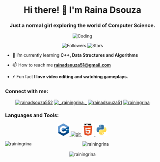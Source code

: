 <h1 align="center">Hi there! 👋 I'm Raina Dsouza</h1>
<h3 align="center">Just a normal girl exploring the world of Computer Science.</h3>

<p align="center">
  <img src="https://media.giphy.com/media/h408T6Y5GfmXBKW62l/giphy.gif" alt="Coding" width="300"/>
</p>

<p align="center">
  <img src="https://img.shields.io/github/followers/rainingrina.svg?style=social&label=Follow&maxAge=2592000" alt="Followers" />
  <img src="https://img.shields.io/github/stars/rainingrina/rainingrina.svg?style=social&label=Stars&maxAge=2592000" alt="Stars" />
</p>

- 🌱 I’m currently learning **C++, Data Structures and Algorithms**

- 📫 How to reach me **rainadsouza51@gmail.com**

- ⚡ Fun fact **I love video editing and watching gameplays.**

<h3 align="left">Connect with me:</h3>
<p align="center">
  <a href="https://linkedin.com/in/rainadsouza552" target="blank"><img align="center" src="https://raw.githubusercontent.com/rahuldkjain/github-profile-readme-generator/master/src/images/icons/Social/linked-in-alt.svg" alt="rainadsouza552" height="30" width="40" /></a>
  <a href="https://instagram.com/_.rainingrina._" target="blank"><img align="center" src="https://raw.githubusercontent.com/rahuldkjain/github-profile-readme-generator/master/src/images/icons/Social/instagram.svg" alt="_.rainingrina._" height="30" width="40" /></a>
  <a href="https://www.hackerrank.com/rainadsouza51" target="blank"><img align="center" src="https://raw.githubusercontent.com/rahuldkjain/github-profile-readme-generator/master/src/images/icons/Social/hackerrank.svg" alt="rainadsouza51" height="30" width="40" /></a>
  <a href="https://www.leetcode.com/rainingrina" target="blank"><img align="center" src="https://raw.githubusercontent.com/rahuldkjain/github-profile-readme-generator/master/src/images/icons/Social/leet-code.svg" alt="rainingrina" height="30" width="40" /></a>
</p>

<h3 align="left">Languages and Tools:</h3>
<p align="center">
  <a href="https://www.w3schools.com/cpp/" target="_blank" rel="noreferrer"> <img src="https://raw.githubusercontent.com/devicons/devicon/master/icons/cplusplus/cplusplus-original.svg" alt="cplusplus" width="40" height="40"/> </a>
  <a href="https://git-scm.com/" target="_blank" rel="noreferrer"> <img src="https://www.vectorlogo.zone/logos/git-scm/git-scm-icon.svg" alt="git" width="40" height="40"/> </a>
  <a href="https://www.w3.org/html/" target="_blank" rel="noreferrer"> <img src="https://raw.githubusercontent.com/devicons/devicon/master/icons/html5/html5-original-wordmark.svg" alt="html5" width="40" height="40"/> </a>
  <a href="https://www.python.org" target="_blank" rel="noreferrer"> <img src="https://raw.githubusercontent.com/devicons/devicon/master/icons/python/python-original.svg" alt="python" width="40" height="40"/> </a>
</p>

<p align="center">
  <img align="left" src="https://github-readme-stats.vercel.app/api/top-langs?username=rainingrina&show_icons=true&locale=en&layout=compact" alt="rainingrina" />
</p>

<p align="center">
  <img align="center" src="https://github-readme-stats.vercel.app/api?username=rainingrina&show_icons=true&locale=en" alt="rainingrina" />
</p>

<p align="center">
  <img align="center" src="https://github-readme-streak-stats.herokuapp.com/?user=rainingrina&" alt="rainingrina" />
</p>
